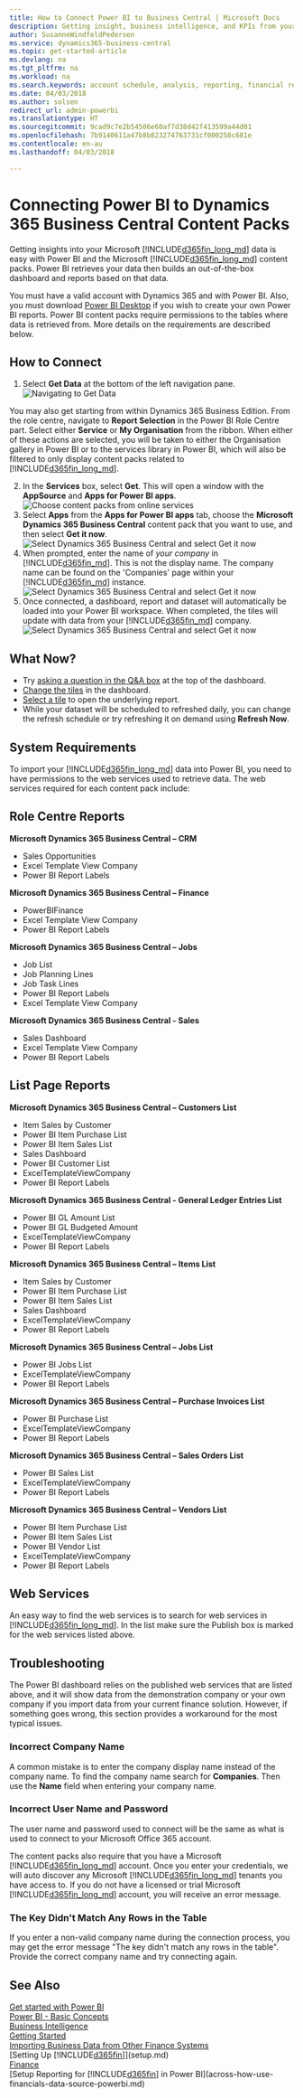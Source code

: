```yaml
---
title: How to Connect Power BI to Business Central | Microsoft Docs
description: Getting insight, business intelligence, and KPIs from your Business Central data is easy with Power BI and the Business Central content packs.
author: SusanneWindfeldPedersen
ms.service: dynamics365-business-central
ms.topic: get-started-article
ms.devlang: na
ms.tgt_pltfrm: na
ms.workload: na
ms.search.keywords: account schedule, analysis, reporting, financial report, business intelligence, KPI
ms.date: 04/03/2018
ms.author: solsen
redirect_url: admin-powerbi
ms.translationtype: HT
ms.sourcegitcommit: 9cad9c7e2b54506e60af7d38d42f413599a44d01
ms.openlocfilehash: 7b9140611a47b8b823274763731cf000258c681e
ms.contentlocale: en-au
ms.lasthandoff: 04/03/2018

---
```

# <a name="connecting-power-bi-to-dynamics-365-business-central-content-packs"></a>Connecting Power BI to Dynamics 365 Business Central Content Packs
Getting insights into your Microsoft [!INCLUDE[d365fin_long_md](includes/d365fin_long_md.md)] data is easy with Power BI and the Microsoft [!INCLUDE[d365fin_long_md](includes/d365fin_long_md.md)] content packs. Power BI retrieves your data then builds an out-of-the-box dashboard and reports based on that data.

You must have a valid account with Dynamics 365 and with Power BI. Also, you must download [Power BI Desktop](https://powerbi.microsoft.com/en-us/desktop/) if you wish to create your own Power BI reports. Power BI content packs require permissions to the tables where data is retrieved from. More details on the requirements are described below.  

## <a name="how-to-connect"></a>How to Connect
1. Select **Get Data** at the bottom of the left navigation pane.  
![Navigating to Get Data](./media/across-how-to-connect-powerbi-d365-content-packs/powerbi-get-data.png)

You may also get starting from within Dynamics 365 Business Edition. From the role centre, navigate to **Report Selection** in the Power BI Role Centre part. Select either **Service** or **My Organisation** from the ribbon. When either of these actions are selected, you will be taken to either the Organisation gallery in Power BI or to the services library in Power BI, which will also be filtered to only display content packs related to [!INCLUDE[d365fin_long_md](includes/d365fin_long_md.md)].

2. In the **Services** box, select **Get**. This will open a window with the **AppSource** and **Apps for Power BI apps**.  
![Choose content packs from online services](./media/across-how-to-connect-powerbi-d365-content-packs/powerbi-online-services-get.png)
3. Select **Apps** from the **Apps for Power BI apps** tab, choose the **Microsoft Dynamics 365 Business Central** content pack that you want to use, and then select **Get it now**.  
![Select Dynamics 365 Business Central and select Get it now](./media/across-how-to-connect-powerbi-d365-content-packs/powerbi-dynamics365-for-financials-get-it-now.png)
4. When prompted, enter the name of *your company* in [!INCLUDE[d365fin_md](includes/d365fin_long_md.md)]. This is not the display name. The company name can be found on the 'Companies' page within your [!INCLUDE[d365fin_md](includes/d365fin_long_md.md)] instance. 
![Select Dynamics 365 Business Central and select Get it now](./media/across-how-to-connect-powerbi-d365-content-packs/powerbi-connect-to-d365-finance-and-operations-crm.png)
5. Once connected, a dashboard, report and dataset will automatically be loaded into your Power BI workspace. When completed, the tiles will update with data from your [!INCLUDE[d365fin_md](includes/d365fin_long_md.md)] company.
![Select Dynamics 365 Business Central  and select Get it now](./media/across-how-to-connect-powerbi-d365-content-packs/powerbi-workspace-dashboard-report-dataset.png)

## <a name="what-now"></a>What Now?

- Try [asking a question in the Q&A box](https://docs.microsoft.com/en-us/power-bi/service-q-and-a) at the top of the dashboard.
- [Change the tiles](https://docs.microsoft.com/en-us/power-bi/service-dashboard-edit-tile) in the dashboard.  
- [Select a tile](https://docs.microsoft.com/en-us/power-bi/service-dashboard-tiles) to open the underlying report.  
- While your dataset will be scheduled to refreshed daily, you can change the refresh schedule or try refreshing it on demand using **Refresh Now**.

## <a name="system-requirements"></a>System Requirements
To import your [!INCLUDE[d365fin_long_md](includes/d365fin_long_md.md)] data into Power BI, you need to have permissions to the web services used to retrieve data. The web services required for each content pack include:

## <a name="role-center-reports"></a>Role Centre Reports

**Microsoft Dynamics 365 Business Central – CRM**
- Sales Opportunities
- Excel Template View Company
- Power BI Report Labels

**Microsoft Dynamics 365 Business Central – Finance**
- PowerBIFinance
- Excel Template View Company
- Power BI Report Labels

**Microsoft Dynamics 365 Business Central – Jobs**
- Job List
- Job Planning Lines
- Job Task Lines
- Power BI Report Labels
- Excel Template View Company

**Microsoft Dynamics 365 Business Central - Sales**
- Sales Dashboard
- Excel Template View Company
- Power BI Report Labels

## <a name="list-page-reports"></a>List Page Reports 

**Microsoft Dynamics 365 Business Central – Customers List**
- Item Sales by Customer
- Power BI Item Purchase List
- Power BI Item Sales List
- Sales Dashboard
- Power BI Customer List
- ExcelTemplateViewCompany
- Power BI Report Labels 

**Microsoft Dynamics 365 Business Central - General Ledger Entries List**
- Power BI GL Amount List
- Power BI GL Budgeted Amount
- ExcelTemplateViewCompany
- Power BI Report Labels

**Microsoft Dynamics 365 Business Central – Items List**
- Item Sales by Customer
- Power BI Item Purchase List
- Power BI Item Sales List
- Sales Dashboard
- ExcelTemplateViewCompany
- Power BI Report Labels

**Microsoft Dynamics 365 Business Central – Jobs List**
- Power BI Jobs List
- ExcelTemplateViewCompany
- Power BI Report Labels

**Microsoft Dynamics 365 Business Central – Purchase Invoices List**
- Power BI Purchase List
- ExcelTemplateViewCompany
- Power BI Report Labels

**Microsoft Dynamics 365 Business Central – Sales Orders List**
- Power BI Sales List
- ExcelTemplateViewCompany
- Power BI Report Labels


**Microsoft Dynamics 365 Business Central – Vendors List**
- Power BI Item Purchase List
- Power BI Item Sales List
- Power BI Vendor List
- ExcelTemplateViewCompany
- Power BI Report Labels

## <a name="web-services"></a>Web Services
An easy way to find the web services is to search for web services in [!INCLUDE[d365fin_long_md](includes/d365fin_long_md.md)]. In the list make sure the Publish box is marked for the web services listed above.

## <a name="troubleshooting"></a>Troubleshooting
The Power BI dashboard relies on the published web services that are listed above, and it will show data from the demonstration company or your own company if you import data from your current finance solution. However, if something goes wrong, this section provides a workaround for the most typical issues.

### <a name="incorrect-company-name"></a>Incorrect Company Name  
A common mistake is to enter the company display name instead of the company name. To find the company name search for **Companies**. Then use the **Name** field when entering your company name.

### <a name="incorrect-user-name-and-password"></a>Incorrect User Name and Password  
The user name and password used to connect will be the same as what is used to connect to your Microsoft Office 365 account.  

The content packs also require that you have a Microsoft [!INCLUDE[d365fin_long_md](includes/d365fin_long_md.md)] account. Once you enter your credentials, we will auto discover any Microsoft [!INCLUDE[d365fin_long_md](includes/d365fin_long_md.md)] tenants you have access to. If you do not have a licensed or trial Microsoft [!INCLUDE[d365fin_long_md](includes/d365fin_long_md.md)] account, you will receive an error message.

### <a name="the-key-didnt-match-any-rows-in-the-table"></a>The Key Didn't Match Any Rows in the Table
If you enter a non-valid company name during the connection process, you may get the error message "The key didn't match any rows in the table". Provide the correct company name and try connecting again.

## <a name="see-also"></a>See Also
[Get started with Power BI](https://docs.microsoft.com/en-us/power-bi/service-get-started)  
[Power BI - Basic Concepts](https://docs.microsoft.com/en-us/power-bi/service-basic-concepts)  
[Business Intelligence](bi.md)  
[Getting Started](product-get-started.md)  
[Importing Business Data from Other Finance Systems](upload-data.md)  
[Setting Up [!INCLUDE[d365fin](includes/d365fin_md.md)]](setup.md)  
[Finance](finance.md)  
[Setup Reporting for [!INCLUDE[d365fin](includes/d365fin_md.md)] in Power BI](across-how-use-financials-data-source-powerbi.md)  

